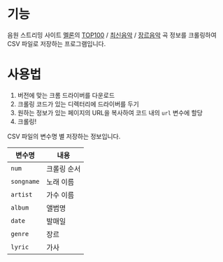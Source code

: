 # 기능
음원 스트리밍 사이트 [멜론][melon_index]의 [TOP100][top100] / [최신음악][newsong] / [장르음악][genre] 곡 정보를 크롤링하여 CSV 파일로 저장하는 프로그램입니다.

[melon_index]: https://www.melon.com/index.htm
[top100]: https://www.melon.com/chart/index.htm
[newsong]: https://www.melon.com/new/index.htm
[genre]: https://www.melon.com/genre/song_list.htm?gnrCode=GN0100

# 사용법
   1. 버전에 맞는 크롬 드라이버를 다운로드
   2. 크롤링 코드가 있는 디렉터리에 드라이버를 두기
   3. 원하는 정보가 있는 페이지의 URL을 복사하여 코드 내의 `url` 변수에 할당
   4. 크롤링!

CSV 파일의 변수명 별 저장하는 정보입니다.

|변수명|내용|
|-----|-----|
|`num`|크롤링 순서|
|`songname`|노래 이름|
|`artist`|가수 이름|
|`album`|앨범명|
|`date`|발매일|
|`genre`|장르|
|`lyric`|가사|

